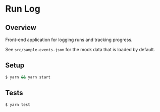 # Run Log

## Overview
Front-end application for logging runs and tracking progress.

See `src/sample-events.json` for the mock data that is loaded by default.

## Setup

```sh
$ yarn && yarn start
```

## Tests

```sh
$ yarn test
```
